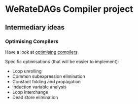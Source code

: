 # WeRateDAGs Compiler project


## Intermediary ideas

### Optimising Compilers

Have a look at [optimising compilers](https://en.wikipedia.org/wiki/Optimizing_compiler)

Specific optimisations (that will be easier to implement):
- Loop unrolling
- Common subexpression elimination
- Constant folding and propagation
- induction variable analysis
- Loop interchange
- Dead store elimination
